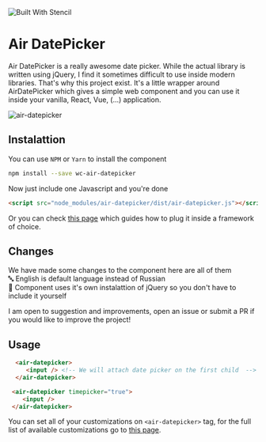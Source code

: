 ![Built With Stencil](https://img.shields.io/badge/-Built%20With%20Stencil-16161d.svg?logo=data%3Aimage%2Fsvg%2Bxml%3Bbase64%2CPD94bWwgdmVyc2lvbj0iMS4wIiBlbmNvZGluZz0idXRmLTgiPz4KPCEtLSBHZW5lcmF0b3I6IEFkb2JlIElsbHVzdHJhdG9yIDE5LjIuMSwgU1ZHIEV4cG9ydCBQbHVnLUluIC4gU1ZHIFZlcnNpb246IDYuMDAgQnVpbGQgMCkgIC0tPgo8c3ZnIHZlcnNpb249IjEuMSIgaWQ9IkxheWVyXzEiIHhtbG5zPSJodHRwOi8vd3d3LnczLm9yZy8yMDAwL3N2ZyIgeG1sbnM6eGxpbms9Imh0dHA6Ly93d3cudzMub3JnLzE5OTkveGxpbmsiIHg9IjBweCIgeT0iMHB4IgoJIHZpZXdCb3g9IjAgMCA1MTIgNTEyIiBzdHlsZT0iZW5hYmxlLWJhY2tncm91bmQ6bmV3IDAgMCA1MTIgNTEyOyIgeG1sOnNwYWNlPSJwcmVzZXJ2ZSI%2BCjxzdHlsZSB0eXBlPSJ0ZXh0L2NzcyI%2BCgkuc3Qwe2ZpbGw6I0ZGRkZGRjt9Cjwvc3R5bGU%2BCjxwYXRoIGNsYXNzPSJzdDAiIGQ9Ik00MjQuNywzNzMuOWMwLDM3LjYtNTUuMSw2OC42LTkyLjcsNjguNkgxODAuNGMtMzcuOSwwLTkyLjctMzAuNy05Mi43LTY4LjZ2LTMuNmgzMzYuOVYzNzMuOXoiLz4KPHBhdGggY2xhc3M9InN0MCIgZD0iTTQyNC43LDI5Mi4xSDE4MC40Yy0zNy42LDAtOTIuNy0zMS05Mi43LTY4LjZ2LTMuNkgzMzJjMzcuNiwwLDkyLjcsMzEsOTIuNyw2OC42VjI5Mi4xeiIvPgo8cGF0aCBjbGFzcz0ic3QwIiBkPSJNNDI0LjcsMTQxLjdIODcuN3YtMy42YzAtMzcuNiw1NC44LTY4LjYsOTIuNy02OC42SDMzMmMzNy45LDAsOTIuNywzMC43LDkyLjcsNjguNlYxNDEuN3oiLz4KPC9zdmc%2BCg%3D%3D&colorA=16161d&style=flat-square)

# Air DatePicker
 Air DatePicker is a really awesome date picker. While the actual library is written using jQuery, I find it sometimes difficult to use inside modern libraries. That's why
 this project exist. It's a little wrapper around AirDatePicker which gives a simple web component and you can use it inside 
 your vanilla, React, Vue, (...) application.
 
 ![air-datepicker](https://i.imgur.com/chRlShK.png)
 
 ## Instalattion
You can use `NPM` or `Yarn` to install the component
 ```bash
 npm install --save wc-air-datepicker
 ```
 Now just include one Javascript and you're done
 ```html
 <script src="node_modules/air-datepicker/dist/air-datepicker.js"></script>
 ```
Or you can check [this page](https://stenciljs.com/docs/framework-integration) which guides how to plug it inside a framework of choice.
 
 ## Changes
 We have made some changes to the component here are all of them
 <br /> 🔤 English is default language instead of Russian
 <br /> 🔌 Component uses it's own instalattion of jQuery so you don't have to include it yourself
<br />

I am open to suggestion and improvements, open an issue or submit a PR if you would like to improve the project!
 
 ## Usage
 ```html
   <air-datepicker>
      <input /> <!-- We will attach date picker on the first child  -->
   </air-datepicker>
 ```
  ```html
   <air-datepicker timepicker="true">
      <input />
   </air-datepicker>
 ```
 You can set all of your customizations on `<air-datepicker>` tag, for the full list of available customizations go to [this page](http://t1m0n.name/air-datepicker/docs/).
